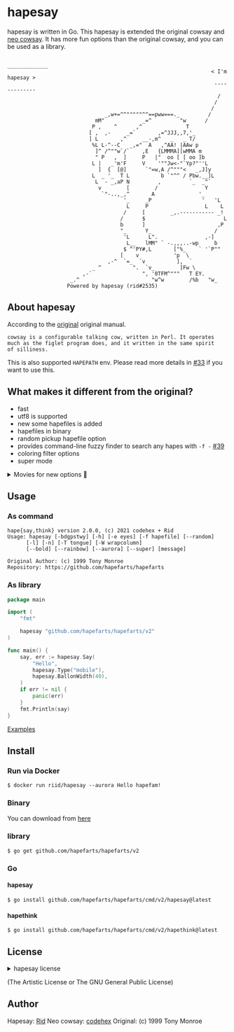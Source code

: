 # hapesay

hapesay is written in Go. This hapesay is extended the original cowsay and [neo cowsay](https://github.com/Code-Hex/Neo-cowsay). It has more fun options than the original cowsay, and you can be used as a library.

```
                                                                  _____________ 
                                                                 < I'm hapesay >
                                                                  ------------- 
                                                                   /
                                                                  /
                                                                 /
                               _,w+=^^"""""^^==pww===._         /
                            mM"            _=^         "w      /
                           P ,    ^      ,^              T    
                          [ ,  ,-     _=`       ,=^JJJ,,7,'_ 
                          ] L       ,^     __-,m^   _   _ T/
                           %L L-^--C   _,="  A   ,^AA! |AAw p
                            ]^ /^""w`/`    ,E   {LMMMA][wMMA m
                            " P   ,  ]     P   |"  oo [ [ oo ]b
                           L |   _'m'F     V    '""Jw<-"`Yp?"''L
                             ]  {  [@]      `"=w,A /^"""<   _,J]y
                           L  _ '_  T L          b `"^^ / Pbw.__]L
                            L  - _,aP N         ,         `_  _^`
                             v        [        /               Y
                              `"-..,_,^       A              '_
                                     '_     _P                '   'L
                                      L     P                  L    L
                                     /     [        _,.----------- _!
                                    /      $                         L
                                    b      ]                       ,P
                                    "_      Y_                    /
                                     'L      L".               ,-]
                                      L__   lMM" ` -.,,,..-wp     b
                                     $ ^'PY#,L       ["%_    ` '`P""
                                    [    v           'p  \
                                ,-^  `=_  `v          ],  `
                           _ ^          ".  `v_        ]Fw \
                        ,-`                ", '0TFM^"""   T EY.
                    _.^                       "w^w        /%b   "w_
                   Powered by hapesay (rid#2535)
```

## About hapesay

According to the [original](https://web.archive.org/web/20071026043648/http://www.nog.net/~tony/warez/cowsay.shtml) original manual.

```
cowsay is a configurable talking cow, written in Perl. It operates
much as the figlet program does, and it written in the same spirit
of silliness.
```

This is also supported `HAPEPATH` env. Please read more details in [#33](https://github.com/Code-Hex/Neo-cowsay/pull/33) if you want to use this.

## What makes it different from the original?

- fast
- utf8 is supported
- new some hapefiles is added
- hapefiles in binary
- random pickup hapefile option
- provides command-line fuzzy finder to search any hapes with `-f -` [#39](https://github.com/Code-Hex/Neo-cowsay/pull/39)
- coloring filter options
- super mode

<details>
<summary>Movies for new options 🍌</summary>

### Random

[![asciicast](https://asciinema.org/a/228210.svg)](https://asciinema.org/a/228210)

### Rainbow and Aurora, Bold

[![asciicast](https://asciinema.org/a/228213.svg)](https://asciinema.org/a/228213)

## And, Super Hapes mode

https://user-images.githubusercontent.com/6500104/140379043-53e44994-b1b0-442e-bda7-4f7ab3aedf01.mov

</details>

## Usage

### As command

```
hape{say,think} version 2.0.0, (c) 2021 codehex + Rid
Usage: hapesay [-bdgpstwy] [-h] [-e eyes] [-f hapefile] [--random]
      [-l] [-n] [-T tongue] [-W wrapcolumn]
      [--bold] [--rainbow] [--aurora] [--super] [message]

Original Author: (c) 1999 Tony Monroe
Repository: https://github.com/hapefarts/hapefarts
```
### As library

```go
package main

import (
    "fmt"

    hapesay "github.com/hapefarts/hapefarts/v2"
)

func main() {
    say, err := hapesay.Say(
        "Hello",
        hapesay.Type("mobile"),
        hapesay.BallonWidth(40),
    )
    if err != nil {
        panic(err)
    }
    fmt.Println(say)
}
```

[Examples](https://github.com/hapefarts/hapefarts/blob/master/examples)

## Install

### Run via Docker

    $ docker run riid/hapesay --aurora Hello hapefam!

### Binary

You can download from [here](https://github.com/hapefarts/hapefarts/releases)

### library

    $ go get github.com/hapefarts/hapefarts/v2

### Go

#### hapesay

    $ go install github.com/hapefarts/hapefarts/cmd/v2/hapesay@latest

#### hapethink

    $ go install github.com/hapefarts/hapefarts/cmd/v2/hapethink@latest

## License

<details>
<summary>hapesay license</summary>

```
==============
hapesay License
==============

hapesay is distributed under the same licensing terms as Perl: the
Artistic License or the GNU General Public License.  If you don't
want to track down these licenses and read them for yourself, use
the parts that I'd prefer:

(0) I wrote it and you didn't.

(1) Give credit where credit is due if you borrow the code for some
other purpose.

(2) If you have any bugfixes or suggestions, please notify me so
that I may incorporate them.

(3) If you try to make money off of hapesay, you suck.

===============
hapesay Legalese
===============

(0) Copyright (c) 1999 Tony Monroe.  All rights reserved.  All
lefts may or may not be reversed at my discretion.

(1) This software package can be freely redistributed or modified
under the terms described above in the "hapesay License" section
of this file.

(2) hapesay is provided "as is," with no warranties whatsoever,
expressed or implied.  If you want some implied warranty about
merchantability and/or fitness for a particular purpose, you will
not find it here, because there is no such thing here.

(3) I hate legalese.
```

</details>

(The Artistic License or The GNU General Public License)

## Author
Hapesay: [Rid](https://github.com/Rid)
Neo cowsay: [codehex](https://twitter.com/CodeHex)
Original: (c) 1999 Tony Monroe

